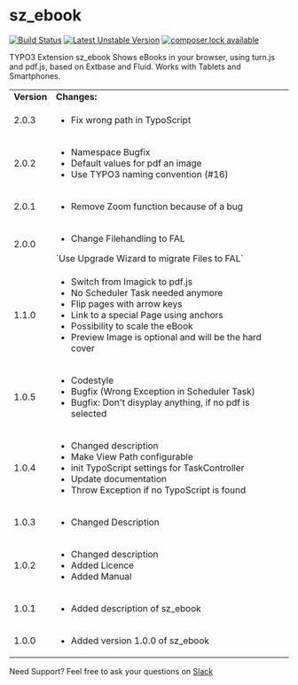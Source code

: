 sz_ebook
========

[![Build Status](https://travis-ci.org/TildBJ/sz_ebook.svg)](https://travis-ci.org/TildBJ/sz_ebook)
[![Latest Unstable Version](https://poser.pugx.org/tildbj/sz-ebook/v/unstable)](//packagist.org/packages/tildbj/sz-ebook)
[![composer.lock available](https://poser.pugx.org/tildbj/sz-ebook/composerlock)](https://packagist.org/packages/tildbj/sz-ebook)

TYPO3 Extension sz_ebook 
Shows eBooks in your browser, using turn.js and pdf.js, based on Extbase and Fluid. Works with Tablets and Smartphones.

<table>
	<tr>
		<td><strong>Version</strong></td>
		<td><strong>Changes:</strong></td>
	</tr>
	<tr>
		<td>2.0.3</td>
		<td>
			<ul>
				<li>Fix wrong path in TypoScript</li>
			</ul>
		</td>
	</tr>
	<tr>
		<td>2.0.2</td>
		<td>
			<ul>
				<li>Namespace Bugfix</li>
				<li>Default values for pdf an image</li>
				<li>Use TYPO3 naming convention (#16)</li>
			</ul>
		</td>
	</tr>
	<tr>
		<td>2.0.1</td>
		<td>
			<ul>
				<li>Remove Zoom function because of a bug</li>
			</ul>
		</td>
	</tr>
	<tr>
		<td>2.0.0</td>
		<td>
			<ul>
				<li>Change Filehandling to FAL</li>
			</ul>
			`Use Upgrade Wizard to migrate Files to FAL`
		</td>
	</tr>
	<tr>
		<td>1.1.0</td>
		<td>
			<ul>
				<li>Switch from Imagick to pdf.js </li>
				<li>No Scheduler Task needed anymore</li>
				<li>Flip pages with arrow keys</li>
				<li>Link to a special Page using anchors</li>
				<li>Possibility to scale the eBook</li>
				<li>Preview Image is optional and will be the hard cover</li>
			</ul>
		</td>
	</tr>
	<tr>
		<td>1.0.5</td>
		<td>
			<ul>
				<li>Codestyle</li>
				<li>Bugfix (Wrong Exception in Scheduler Task)</li>
				<li>Bugfix: Don't disyplay anything, if no pdf is selected </li>
			</ul>
		</td>
	</tr>
	<tr>
		<td>1.0.4</td>
		<td>
			<ul>
				<li>Changed description</li>
				<li>Make View Path configurable</li>
				<li>init TypoScript settings for TaskController</li>
				<li>Update documentation</li>
				<li>Throw Exception if no TypoScript is found</li>
			</ul>
		</td>
	</tr>
	<tr>
		<td>1.0.3</td>
		<td>
			<ul>
				<li>Changed Description</li>
			</ul>
		</td>
	</tr>
	<tr>
		<td>1.0.2</td>
		<td>
			<ul>
				<li>Changed description</li>
				<li>Added Licence</li>
				<li>Added Manual</li>
			</ul>
		</td>
	</tr>
	<tr>
		<td>1.0.1</td>
		<td>
			<ul>
				<li>Added description of sz_ebook</li>
			</ul>
		</td>
	</tr>
	<tr>
		<td>1.0.0</td>
		<td>
			<ul>
				<li>Added version 1.0.0 of sz_ebook</li>
			</ul>
		</td>
	</tr>
</table>

Need Support?
Feel free to ask your questions on [Slack](https://typo3.slack.com/messages/sz_ebook/)